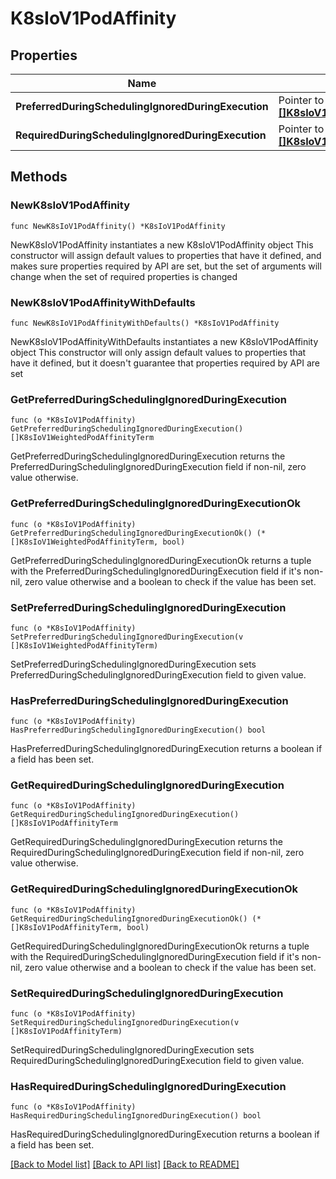 # K8sIoV1PodAffinity

## Properties

Name | Type | Description | Notes
------------ | ------------- | ------------- | -------------
**PreferredDuringSchedulingIgnoredDuringExecution** | Pointer to [**[]K8sIoV1WeightedPodAffinityTerm**](K8sIoV1WeightedPodAffinityTerm.md) |  | [optional] 
**RequiredDuringSchedulingIgnoredDuringExecution** | Pointer to [**[]K8sIoV1PodAffinityTerm**](K8sIoV1PodAffinityTerm.md) |  | [optional] 

## Methods

### NewK8sIoV1PodAffinity

`func NewK8sIoV1PodAffinity() *K8sIoV1PodAffinity`

NewK8sIoV1PodAffinity instantiates a new K8sIoV1PodAffinity object
This constructor will assign default values to properties that have it defined,
and makes sure properties required by API are set, but the set of arguments
will change when the set of required properties is changed

### NewK8sIoV1PodAffinityWithDefaults

`func NewK8sIoV1PodAffinityWithDefaults() *K8sIoV1PodAffinity`

NewK8sIoV1PodAffinityWithDefaults instantiates a new K8sIoV1PodAffinity object
This constructor will only assign default values to properties that have it defined,
but it doesn't guarantee that properties required by API are set

### GetPreferredDuringSchedulingIgnoredDuringExecution

`func (o *K8sIoV1PodAffinity) GetPreferredDuringSchedulingIgnoredDuringExecution() []K8sIoV1WeightedPodAffinityTerm`

GetPreferredDuringSchedulingIgnoredDuringExecution returns the PreferredDuringSchedulingIgnoredDuringExecution field if non-nil, zero value otherwise.

### GetPreferredDuringSchedulingIgnoredDuringExecutionOk

`func (o *K8sIoV1PodAffinity) GetPreferredDuringSchedulingIgnoredDuringExecutionOk() (*[]K8sIoV1WeightedPodAffinityTerm, bool)`

GetPreferredDuringSchedulingIgnoredDuringExecutionOk returns a tuple with the PreferredDuringSchedulingIgnoredDuringExecution field if it's non-nil, zero value otherwise
and a boolean to check if the value has been set.

### SetPreferredDuringSchedulingIgnoredDuringExecution

`func (o *K8sIoV1PodAffinity) SetPreferredDuringSchedulingIgnoredDuringExecution(v []K8sIoV1WeightedPodAffinityTerm)`

SetPreferredDuringSchedulingIgnoredDuringExecution sets PreferredDuringSchedulingIgnoredDuringExecution field to given value.

### HasPreferredDuringSchedulingIgnoredDuringExecution

`func (o *K8sIoV1PodAffinity) HasPreferredDuringSchedulingIgnoredDuringExecution() bool`

HasPreferredDuringSchedulingIgnoredDuringExecution returns a boolean if a field has been set.

### GetRequiredDuringSchedulingIgnoredDuringExecution

`func (o *K8sIoV1PodAffinity) GetRequiredDuringSchedulingIgnoredDuringExecution() []K8sIoV1PodAffinityTerm`

GetRequiredDuringSchedulingIgnoredDuringExecution returns the RequiredDuringSchedulingIgnoredDuringExecution field if non-nil, zero value otherwise.

### GetRequiredDuringSchedulingIgnoredDuringExecutionOk

`func (o *K8sIoV1PodAffinity) GetRequiredDuringSchedulingIgnoredDuringExecutionOk() (*[]K8sIoV1PodAffinityTerm, bool)`

GetRequiredDuringSchedulingIgnoredDuringExecutionOk returns a tuple with the RequiredDuringSchedulingIgnoredDuringExecution field if it's non-nil, zero value otherwise
and a boolean to check if the value has been set.

### SetRequiredDuringSchedulingIgnoredDuringExecution

`func (o *K8sIoV1PodAffinity) SetRequiredDuringSchedulingIgnoredDuringExecution(v []K8sIoV1PodAffinityTerm)`

SetRequiredDuringSchedulingIgnoredDuringExecution sets RequiredDuringSchedulingIgnoredDuringExecution field to given value.

### HasRequiredDuringSchedulingIgnoredDuringExecution

`func (o *K8sIoV1PodAffinity) HasRequiredDuringSchedulingIgnoredDuringExecution() bool`

HasRequiredDuringSchedulingIgnoredDuringExecution returns a boolean if a field has been set.


[[Back to Model list]](../README.md#documentation-for-models) [[Back to API list]](../README.md#documentation-for-api-endpoints) [[Back to README]](../README.md)


